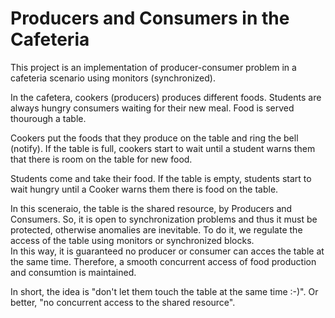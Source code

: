# Producers and Consumers in the Cafeteria

This project is an implementation of producer-consumer problem in a cafeteria scenario using monitors (synchronized).

In the cafetera, cookers (producers) produces different foods. 
Students are always hungry consumers waiting for their new meal.
Food is served thourough a table.

Cookers put the foods that they produce on the table and ring the bell (notify). 
If the table is full, cookers start to wait until a student warns them that there is room on the table for new food.  

Students come and take their food. If the table is empty, students start to wait hungry until a Cooker warns them 
there is food on the table.

In this sceneraio, the table is the shared resource, by Producers and Consumers. So, it is open to synchronization problems and thus it must be protected, 
otherwise anomalies are inevitable.
To do it, we regulate the access of the table using monitors or synchronized blocks.  
In this way, it is guaranteed no producer or consumer can acces the table at the same time. 
Therefore, a smooth concurrent access of food production and consumtion is maintained.

In short, the idea is "don't let them touch the table at the same time :-)". Or better, "no concurrent access to the shared resource".
